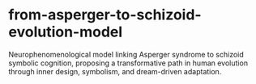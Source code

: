 # from-asperger-to-schizoid-evolution-model
Neurophenomenological model linking Asperger syndrome to schizoid symbolic cognition, proposing a transformative path in human evolution through inner design, symbolism, and dream-driven adaptation.
